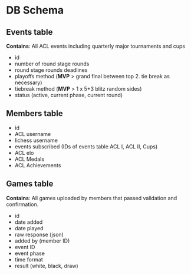 # DB Schema

## Events table
**Contains**: All ACL events including quarterly major tournaments and cups
- id
- number of round stage rounds
- round stage rounds deadlines
- playoffs method (**MVP** > grand final between top 2. tie break as necessary)
- tiebreak method (**MVP** > 1 x 5+3 blitz random sides)
- status (active, current phase, current round)

## Members table
- id
- ACL username
- lichess username
- events subscribed (IDs of events table ACL I, ACL II, Cups)
- ACL elo
- ACL Medals
- ACL Achievements

## Games table
**Contains**: All games uploaded by members that passed validation and confirmation.
- id
- date added
- date played
- raw response (json)
- added by (member ID)
- event ID
- event phase
- time format
- result (white, black, draw)